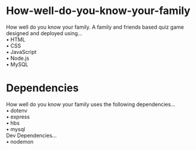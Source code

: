 # How-well-do-you-know-your-family
How well do you know your family. A family and friends based quiz game designed and deployed using... <br>
	• HTML <br>
	• CSS <br>
  • JavaScript <br>
  • Node.js <br>
  • MySQL <br>

# Dependencies
How well do you know your family uses the following dependencies... <br>
  • dotenv <br>
  • express <br>
  • hbs <br>
  • mysql <br>
Dev Dependencies... <br>
  • nodemon
